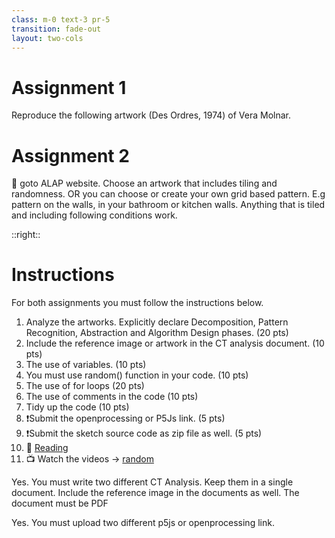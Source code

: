 ```yaml
---
class: m-0 text-3 pr-5
transition: fade-out
layout: two-cols
---
```


# Assignment 1

Reproduce the following artwork (Des Ordres, 1974) of Vera Molnar. 


# Assignment 2

👀 goto ALAP website. Choose an artwork that includes tiling and randomness. OR you can choose or create your own grid based pattern. E.g pattern on the walls, in your bathroom or kitchen walls. Anything that is tiled and including following conditions work.

::right::

# Instructions

For both assignments you must follow the instructions below.

1. Analyze the artworks. Explicitly declare Decomposition, Pattern Recognition, Abstraction and Algorithm Design phases. (20 pts)
2. Include the reference image or artwork in the CT analysis document. (10 pts)
3. The use of variables. (10 pts)
4. You must use random() function in your code. (10 pts)
5. The use of for loops (20 pts)
6. The use of comments in the code (10 pts)
7. Tidy up the code (10 pts)
8. ❗Submit the openprocessing or P5Js link. (5 pts)
9. ❗Submit the sketch source code as zip file as well. (5 pts)
10. 📖 [Reading](https://serviceplan.blog/en/2017/08/so-what-does-a-creative-coder-do/)
11. 📺 Watch the videos → [random](https://thecodingtrain.com/tracks/code-programming-with-p5-js/code/2-variables/4-random)

Yes. You must write two different CT Analysis. Keep them in a single document. Include the reference image in the documents as well. The document must be PDF

Yes. You must upload two different p5js or openprocessing link.
